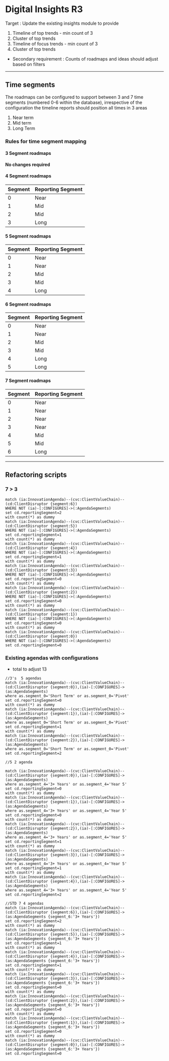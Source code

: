 # Digital Insights R3

Target : Update the existing insights module to provide

1. Timeline of top trends - min count of 3
1. Cluster of top trends
1. Timeline of focus trends - min count of 3
1. Cluster of top trends

- Secondary requirement : Counts of roadmaps and ideas should adjust based on filters


---
## Time segments
The roadmaps can be configured to support between 3 and 7 time segments (numbered 0-6 within the database), irrespective of the configuration the timeline reports should position all times in 3 areas

1. Near term
1. Mid term
3. Long Term

### Rules for time segment mapping

#### 3 Segment roadmaps
**No changes required**

#### 4 Segment roadmaps
|Segment|Reporting Segment
|---|---|
|0|Near
|1|Mid
|2|Mid
|3|Long


#### 5 Segment roadmaps
|Segment|Reporting Segment
|---|---|
|0|Near
|1|Near
|2|Mid
|3|Mid
|4|Long


#### 6 Segment roadmaps
|Segment|Reporting Segment
|---|---|
|0|Near
|1|Near
|2|Mid
|3|Mid
|4|Long
|5|Long


#### 7 Segment roadmaps

|Segment|Reporting Segment
|---|---|
|0|Near
|1|Near
|2|Near
|3|Near
|4|Mid
|5|Mid
|6|Long


---

## Refactoring scripts

### 7 > 3

~~~
match (ia:InnovationAgenda)--(cvc:ClientValueChain)--(cd:ClientDisruptor {segment:6})
WHERE NOT (ia)-[:CONFIGURES]->(:AgendaSegments)
set cd.reportingSegment=2
with count(*) as dummy
match (ia:InnovationAgenda)--(cvc:ClientValueChain)--(cd:ClientDisruptor {segment:5})
WHERE NOT (ia)-[:CONFIGURES]->(:AgendaSegments)
set cd.reportingSegment=1
with count(*) as dummy
match (ia:InnovationAgenda)--(cvc:ClientValueChain)--(cd:ClientDisruptor {segment:4})
WHERE NOT (ia)-[:CONFIGURES]->(:AgendaSegments)
set cd.reportingSegment=1
with count(*) as dummy
match (ia:InnovationAgenda)--(cvc:ClientValueChain)--(cd:ClientDisruptor {segment:3})
WHERE NOT (ia)-[:CONFIGURES]->(:AgendaSegments)
set cd.reportingSegment=0
with count(*) as dummy
match (ia:InnovationAgenda)--(cvc:ClientValueChain)--(cd:ClientDisruptor {segment:2})
WHERE NOT (ia)-[:CONFIGURES]->(:AgendaSegments)
set cd.reportingSegment=0
with count(*) as dummy
match (ia:InnovationAgenda)--(cvc:ClientValueChain)--(cd:ClientDisruptor {segment:1})
WHERE NOT (ia)-[:CONFIGURES]->(:AgendaSegments)
set cd.reportingSegment=0
with count(*) as dummy
match (ia:InnovationAgenda)--(cvc:ClientValueChain)--(cd:ClientDisruptor {segment:0})
WHERE NOT (ia)-[:CONFIGURES]->(:AgendaSegments)
set cd.reportingSegment=0
~~~

### Existing agendas with configurations

- total to adjust 13

~~~
//3's  5 agendas
match (ia:InnovationAgenda)--(cvc:ClientValueChain)--(cd:ClientDisruptor {segment:0}),(ia)-[:CONFIGURES]->(as:AgendaSegments)
where as.segment_0='Short Term' or as.segment_0='Pivot'
set cd.reportingSegment=0
with count(*) as dummy
match (ia:InnovationAgenda)--(cvc:ClientValueChain)--(cd:ClientDisruptor {segment:1}),(ia)-[:CONFIGURES]->(as:AgendaSegments)
where as.segment_0='Short Term' or as.segment_0='Pivot'
set cd.reportingSegment=1
with count(*) as dummy
match (ia:InnovationAgenda)--(cvc:ClientValueChain)--(cd:ClientDisruptor {segment:2}),(ia)-[:CONFIGURES]->(as:AgendaSegments)
where as.segment_0='Short Term' or as.segment_0='Pivot'
set cd.reportingSegment=2
~~~



~~~
//5 2 agenda

match (ia:InnovationAgenda)--(cvc:ClientValueChain)--(cd:ClientDisruptor {segment:0}),(ia)-[:CONFIGURES]->(as:AgendaSegments)
where as.segment_4='3+ Years' or as.segment_4='Year 5' 
set cd.reportingSegment=0
with count(*) as dummy
match (ia:InnovationAgenda)--(cvc:ClientValueChain)--(cd:ClientDisruptor {segment:1}),(ia)-[:CONFIGURES]->(as:AgendaSegments)
where as.segment_4='3+ Years' or as.segment_4='Year 5' 
set cd.reportingSegment=0
with count(*) as dummy
match (ia:InnovationAgenda)--(cvc:ClientValueChain)--(cd:ClientDisruptor {segment:2}),(ia)-[:CONFIGURES]->(as:AgendaSegments)
where as.segment_4='3+ Years' or as.segment_4='Year 5' 
set cd.reportingSegment=1
with count(*) as dummy
match (ia:InnovationAgenda)--(cvc:ClientValueChain)--(cd:ClientDisruptor {segment:3}),(ia)-[:CONFIGURES]->(as:AgendaSegments)
where as.segment_4='3+ Years' or as.segment_4='Year 5' 
set cd.reportingSegment=1
with count(*) as dummy
match (ia:InnovationAgenda)--(cvc:ClientValueChain)--(cd:ClientDisruptor {segment:4}),(ia)-[:CONFIGURES]->(as:AgendaSegments)
where as.segment_4='3+ Years' or as.segment_4='Year 5' 
set cd.reportingSegment=2
~~~

~~~
//STD 7 4 agendas
match (ia:InnovationAgenda)--(cvc:ClientValueChain)--(cd:ClientDisruptor {segment:6}),(ia)-[:CONFIGURES]->(as:AgendaSegments {segment_6:'3+ Years'})
set cd.reportingSegment=2
with count(*) as dummy
match (ia:InnovationAgenda)--(cvc:ClientValueChain)--(cd:ClientDisruptor {segment:5}),(ia)-[:CONFIGURES]->(as:AgendaSegments {segment_6:'3+ Years'})
set cd.reportingSegment=1
with count(*) as dummy
match (ia:InnovationAgenda)--(cvc:ClientValueChain)--(cd:ClientDisruptor {segment:4}),(ia)-[:CONFIGURES]->(as:AgendaSegments {segment_6:'3+ Years'})
set cd.reportingSegment=1
with count(*) as dummy
match (ia:InnovationAgenda)--(cvc:ClientValueChain)--(cd:ClientDisruptor {segment:3}),(ia)-[:CONFIGURES]->(as:AgendaSegments {segment_6:'3+ Years'})
set cd.reportingSegment=0
with count(*) as dummy
match (ia:InnovationAgenda)--(cvc:ClientValueChain)--(cd:ClientDisruptor {segment:2}),(ia)-[:CONFIGURES]->(as:AgendaSegments {segment_6:'3+ Years'})
set cd.reportingSegment=0
with count(*) as dummy
match (ia:InnovationAgenda)--(cvc:ClientValueChain)--(cd:ClientDisruptor {segment:1}),(ia)-[:CONFIGURES]->(as:AgendaSegments {segment_6:'3+ Years'})
set cd.reportingSegment=0
with count(*) as dummy
match (ia:InnovationAgenda)--(cvc:ClientValueChain)--(cd:ClientDisruptor {segment:0}),(ia)-[:CONFIGURES]->(as:AgendaSegments {segment_6:'3+ Years'})
set cd.reportingSegment=0
~~~